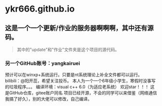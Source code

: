 # ykr666.github.io
## 这是一个一个更新/作业的服务器啊啊啊，其中还有源码。
> 其中的"update"和"作业"文件夹是这个项目的源代码。
### 另一个GitHub账号：yangkairuei
预计可以在winxp+系统运行。只要是nt系统理论上补全文件都可以运行。
bilibili：@阳开蕊，希望关注投币。
本人为一个一个6年级小学生，寒假时没事写的垃圾程序。。。
编译环境：visual c++ 6.0（为适应老系统）
欢迎star！！！
 这是GitHub仓库，gitee账户同名
项目已经开源，不会的同学可以来借鉴（网络通信我搞了好久），别的大佬可以修改，自己编译。
